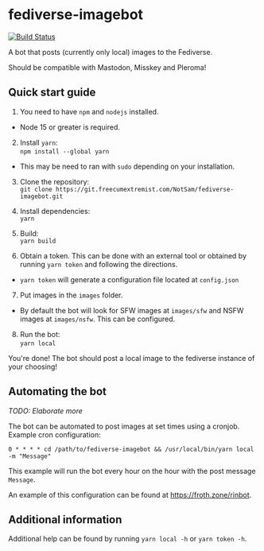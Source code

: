 # fediverse-imagebot

[![Build Status](https://ci.rint.osaka/api/badges/NotSam/fediverse-imagebot/status.svg)](https://ci.rint.osaka/NotSam/fediverse-imagebot)

A bot that posts (currently only local) images to the Fediverse.

Should be compatible with Mastodon, Misskey and Pleroma!

## Quick start guide
1. You need to have `npm` and `nodejs` installed.
- Node 15 or greater is required.

2. Install `yarn`: \
`npm install --global yarn`
- This may be need to ran with `sudo` depending on your installation.

3. Clone the repository: \
`git clone https://git.freecumextremist.com/NotSam/fediverse-imagebot.git`

4. Install dependencies: \
`yarn`

5. Build: \
`yarn build`

6. Obtain a token. This can be done with an external tool or obtained by running `yarn token` and following the directions.
- `yarn token` will generate a configuration file located at `config.json`

7. Put images in the `images` folder.
- By default the bot will look for SFW images at `images/sfw` and NSFW images at `images/nsfw`. This can be configured.

8. Run the bot: \
`yarn local`

You're done! The bot should post a local image to the fediverse instance of your choosing!

## Automating the bot
*TODO: Elaborate more* 

The bot can be automated to post images at set times using a cronjob. \
Example cron configuration:
```
0 * * * * cd /path/to/fediverse-imagebot && /usr/local/bin/yarn local -m "Message"
```
This example will run the bot every hour on the hour with the post message `Message`.

An example of this configuration can be found at https://froth.zone/rinbot.
## Additional information
Additional help can be found by running `yarn local -h` or `yarn token -h`.


